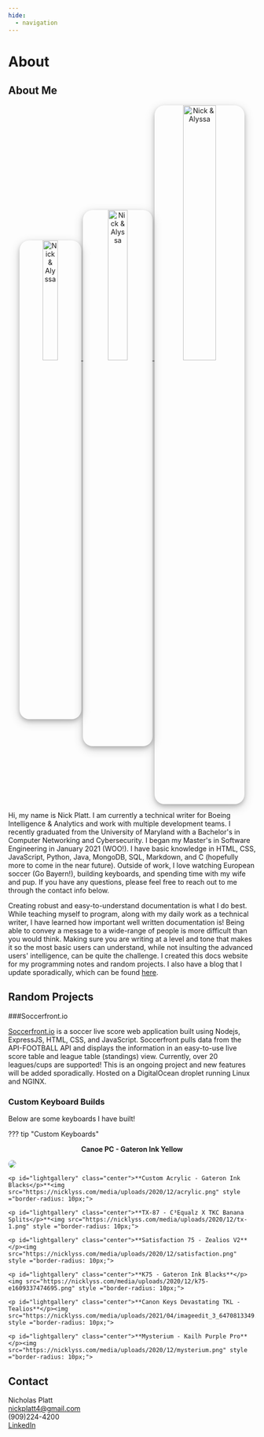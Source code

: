 ```yaml
---
hide:
  - navigation
---
```

# About
## About Me
<div id="lightgallery" class="center">
    <a href="https://nicklyss.com/wp-content/uploads/2020/05/nicklyss.jpg">
        <img src="https://nicklyss.com/wp-content/uploads/2020/05/nicklyss.jpg" title="Monterey, CA 2019" alt="Nick & Alyssa" width="25%" height ="25%" style ="border-radius: 20px; box-shadow: 0 4px 8px 0 rgba(0, 0, 0, 0.2), 0 6px 20px 0 rgba(0, 0, 0, 0.19);">
    </a>
	<a href="https://nicklyss.com/wp-content/uploads/2020/08/nicklyss.jpg">
        <img src="https://nicklyss.com/wp-content/uploads/2020/08/nicklyss.jpg" title="Juneau, AK 2018" alt="Nick & Alyssa" width="28%" height ="28%" style ="border-radius: 20px; box-shadow: 0 4px 8px 0 rgba(0, 0, 0, 0.2), 0 6px 20px 0 rgba(0, 0, 0, 0.19);">
    </a>
	<a href="https://nicklyss.com/wp-content/uploads/2020/08/pup.jpg">
        <img src="https://nicklyss.com/wp-content/uploads/2020/08/pup.jpg" title="Dani!" alt="Nick & Alyssa" width="36.5%" height ="36.5%" style ="border-radius: 20px; box-shadow: 0 4px 8px 0 rgba(0, 0, 0, 0.2), 0 6px 20px 0 rgba(0, 0, 0, 0.19);">  
    </a>
</div>

Hi, my name is Nick Platt.  I am currently a technical writer for Boeing Intelligence & Analytics and work with multiple development teams.  I recently graduated from the University of Maryland with a Bachelor's in Computer Networking and Cybersecurity.  I began my Master's in Software Engineering in January 2021 (WOO!).  I have basic knowledge in HTML, CSS, JavaScript, Python, Java, MongoDB, SQL, Markdown, and C (hopefully more to come in the near future).  Outside of work, I love watching European soccer (Go Bayern!), building keyboards, and spending time with my wife and pup.  If you have any questions, please feel free to reach out to me through the contact info below.  

Creating robust and easy-to-understand documentation is what I do best.  While teaching myself to program, along with my daily work as a technical writer, I have learned how important well written documentation is!  Being able to convey a message to a wide-range of people is more difficult than you would think.  Making sure you are writing at a level and tone that makes it so the most basic users can understand, while not insulting the advanced users' intelligence, can be quite the challenge.  I created this docs website for my programming notes and random projects.  I also have a blog that I update sporadically, which can be found [here](https://blog.nicklyss.com).

## Random Projects

<style type="text/css">
	.center{
		text-align: center;
	}
</style>

###Soccerfront.io  

<a href="https://soccerfront.io">Soccerfront.io</a> is a soccer live score web application built using Nodejs, ExpressJS, HTML, CSS, and JavaScript.  Soccerfront pulls data from the API-FOOTBALL API and displays the information in an easy-to-use live score table and league table (standings) view.  Currently, over 20 leagues/cups are supported!  This is an ongoing project and new features will be added sporadically.  Hosted on a DigitalOcean droplet running Linux and NGINX.  


### Custom Keyboard Builds  

Below are some keyboards I have built!  

??? tip "Custom Keyboards"
	<p id="lightgallery" class="center">**Canoe PC - Gateron Ink Yellow**</p><img src="https://nicklyss.com/media/uploads/2020/12/canoe.png" style ="border-radius: 10px;">  

	<p id="lightgallery" class="center">**Custom Acrylic - Gateron Ink Blacks</p>**<img src="https://nicklyss.com/media/uploads/2020/12/acrylic.png" style ="border-radius: 10px;">  

	<p id="lightgallery" class="center">**TX-87 - C³Equalz X TKC Banana Splits</p>**<img src="https://nicklyss.com/media/uploads/2020/12/tx-1.png" style ="border-radius: 10px;">   

	<p id="lightgallery" class="center">**Satisfaction 75 - Zealios V2**</p><img src="https://nicklyss.com/media/uploads/2020/12/satisfaction.png" style ="border-radius: 10px;">  

	<p id="lightgallery" class="center">**K75 - Gateron Ink Blacks**</p><img src="https://nicklyss.com/media/uploads/2020/12/k75-e1609337474695.png" style ="border-radius: 10px;">  

	<p id="lightgallery" class="center">**Canon Keys Devastating TKL - Tealios**</p><img src="https://nicklyss.com/media/uploads/2021/04/imageedit_3_6470813349.png" style ="border-radius: 10px;">
	
	<p id="lightgallery" class="center">**Mysterium - Kailh Purple Pro**</p><img src="https://nicklyss.com/media/uploads/2020/12/mysterium.png" style ="border-radius: 10px;">

## Contact  
Nicholas Platt  
nickplatt4@gmail.com  
(909)224-4200  
[LinkedIn](https://www.linkedin.com/in/nicholas-platt/)

<script>
    lightGallery(document.getElementById('lightgallery'));
</script>

